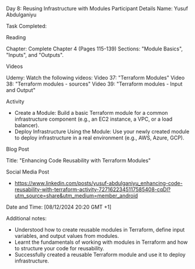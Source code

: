 Day 8: Reusing Infrastructure with Modules
Participant Details
Name: Yusuf Abdulganiyu

Task Completed:

Reading

Chapter: Complete Chapter 4 (Pages 115-139)
Sections: "Module Basics", "Inputs", and "Outputs".

Videos

Udemy: Watch the following videos:
Video 37: "Terraform Modules"
Video 38: "Terraform modules - sources"
Video 39: "Terraform modules - Input and Output"

Activity

- Create a Module: Build a basic Terraform module for a common infrastructure component (e.g., an EC2 instance, a VPC, or a load balancer).
- Deploy Infrastructure Using the Module: Use your newly created module to deploy infrastructure in a real environment (e.g., AWS, Azure, GCP).

Blog Post

Title: "Enhancing Code Reusability with Terraform Modules"

Social Media Post
- https://www.linkedin.com/posts/yusuf-abdulganiyu_enhancing-code-reusability-with-terraform-activity-7271622345117585408-cqDl?utm_source=share&utm_medium=member_android


Date and Time: [08/12/2024 20:20 GMT +1]

Additional notes:
- Understood how to create reusable modules in Terraform, define input variables, and output values from modules.
- Learnt the fundamentals of working with modules in Terraform and how to structure your code for reusability.
- Successfully created a reusable Terraform module and use it to deploy infrastructure.
